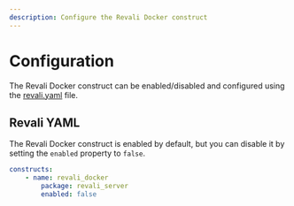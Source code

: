 ```yaml
---
description: Configure the Revali Docker construct
---
```


# Configuration

The Revali Docker construct can be enabled/disabled and configured using the [revali.yaml][revali-yaml] file.

[revali-yaml]: ../../revali/revali-configuration/overview.md

## Revali YAML

The Revali Docker construct is enabled by default, but you can disable it by setting the `enabled` property to `false`.

```yaml title="revali.yaml"
constructs:
    - name: revali_docker
        package: revali_server
        enabled: false
```
